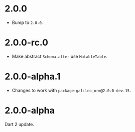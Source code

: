 # 2.0.0
* Bump to `2.0.0`.

# 2.0.0-rc.0
* Make abstract `Schema.alter` use `MutableTable`.

# 2.0.0-alpha.1
* Changes to work with `package:galileo_orm@2.0.0-dev.15`.

# 2.0.0-alpha
Dart 2 update.
